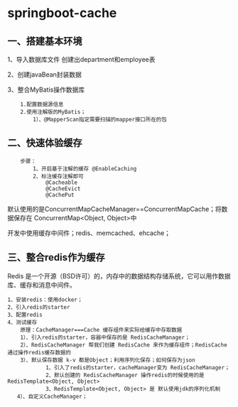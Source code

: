 # springboot-cache


## 一、搭建基本环境
  
  1、导入数据库文件 创建出department和employee表
  
  2、创建javaBean封装数据
  
  3、整合MyBatis操作数据库
  		
  		1.配置数据源信息
  		2.使用注解版的MyBatis；
  			1）、@MapperScan指定需要扫描的mapper接口所在的包

## 二、快速体验缓存
  		步骤：
  			1、开启基于注解的缓存 @EnableCaching
  			2、标注缓存注解即可
  				@Cacheable
  				@CacheEvict
  				@CachePut
  
  默认使用的是ConcurrentMapCacheManager==ConcurrentMapCache；将数据保存在	ConcurrentMap<Object, Object>中
  
  开发中使用缓存中间件；redis、memcached、ehcache；

## 三、整合redis作为缓存
  
  Redis 是一个开源（BSD许可）的，内存中的数据结构存储系统，它可以用作数据库、缓存和消息中间件。
  	
  	1、安装redis：使用docker；
  	2、引入redis的starter
  	3、配置redis
  	4、测试缓存
  		原理：CacheManager===Cache 缓存组件来实际给缓存中存取数据
 		1）、引入redis的starter，容器中保存的是 RedisCacheManager；
 		2）、RedisCacheManager 帮我们创建 RedisCache 来作为缓存组件；RedisCache通过操作redis缓存数据的
 		3）、默认保存数据 k-v 都是Object；利用序列化保存；如何保存为json
    			1、引入了redis的starter，cacheManager变为 RedisCacheManager；
    			2、默认创建的 RedisCacheManager 操作redis的时候使用的是 RedisTemplate<Object, Object>
    			3、RedisTemplate<Object, Object> 是 默认使用jdk的序列化机制
       4）、自定义CacheManager；
